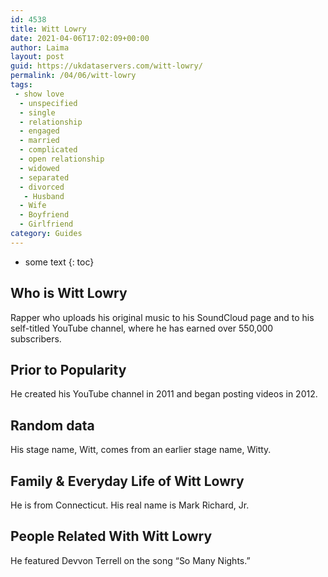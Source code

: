 ```yaml
---
id: 4538
title: Witt Lowry
date: 2021-04-06T17:02:09+00:00
author: Laima
layout: post
guid: https://ukdataservers.com/witt-lowry/
permalink: /04/06/witt-lowry
tags:
 - show love
  - unspecified
  - single
  - relationship
  - engaged
  - married
  - complicated
  - open relationship
  - widowed
  - separated
  - divorced
   - Husband
  - Wife
  - Boyfriend
  - Girlfriend
category: Guides
---
```


* some text
{: toc}


## Who is Witt Lowry
                  
                  
                  
Rapper who uploads his original music to his SoundCloud page and to his self-titled YouTube channel, where he has earned over 550,000 subscribers.
                  
              
            
              
            
                
                
                
## Prior to Popularity
                  
                  
                  
He created his YouTube channel in 2011 and began posting videos in 2012.
                  
              
            
              
            
                
                
                
## Random data
                  
                  
                  
His stage name, Witt, comes from an earlier stage name, Witty.
                  
              
            
              
            
                
                
                
## Family & Everyday Life of Witt Lowry
                  
                  
                  
He is from Connecticut. His real name is Mark Richard, Jr.
                  
              
            
              
            
                
                
                
## People Related With Witt Lowry
                  
                  
                  
He featured Devvon Terrell on the song &#8220;So Many Nights.&#8221;
                  
              
            
              
            
                
              
            
              
              
            
            
              
            
          
          
          